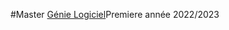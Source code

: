 #Master [Génie Logiciel](https://informatique-fds.edu.umontpellier.fr/etudiants/offre-de-formation-lmd5/parcours-gl-genie-logiciel/)Premiere année 2022/2023
